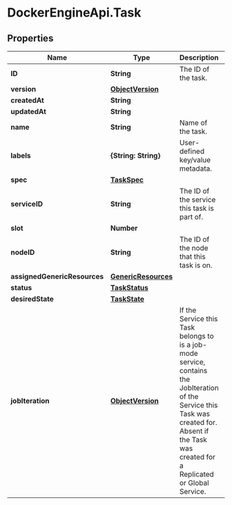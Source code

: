 # DockerEngineApi.Task

## Properties
Name | Type | Description | Notes
------------ | ------------- | ------------- | -------------
**ID** | **String** | The ID of the task. | [optional] 
**version** | [**ObjectVersion**](ObjectVersion.md) |  | [optional] 
**createdAt** | **String** |  | [optional] 
**updatedAt** | **String** |  | [optional] 
**name** | **String** | Name of the task. | [optional] 
**labels** | **{String: String}** | User-defined key/value metadata. | [optional] 
**spec** | [**TaskSpec**](TaskSpec.md) |  | [optional] 
**serviceID** | **String** | The ID of the service this task is part of. | [optional] 
**slot** | **Number** |  | [optional] 
**nodeID** | **String** | The ID of the node that this task is on. | [optional] 
**assignedGenericResources** | [**GenericResources**](GenericResources.md) |  | [optional] 
**status** | [**TaskStatus**](TaskStatus.md) |  | [optional] 
**desiredState** | [**TaskState**](TaskState.md) |  | [optional] 
**jobIteration** | [**ObjectVersion**](ObjectVersion.md) | If the Service this Task belongs to is a job-mode service, contains the JobIteration of the Service this Task was created for. Absent if the Task was created for a Replicated or Global Service.  | [optional] 


